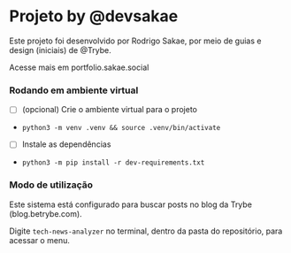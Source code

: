 # Projeto by @devsakae

Este projeto foi desenvolvido por Rodrigo Sakae, por meio de guias e design (iniciais) de @Trybe.

Acesse mais em portfolio.sakae.social

### Rodando em ambiente virtual

- [ ] (opcional) Crie o ambiente virtual para o projeto

* `python3 -m venv .venv && source .venv/bin/activate`
  
- [ ] Instale as dependências

* `python3 -m pip install -r dev-requirements.txt`


### Modo de utilização

Este sistema está configurado para buscar posts no blog da Trybe (blog.betrybe.com).

Digite `tech-news-analyzer` no terminal, dentro da pasta do repositório, para acessar o menu.